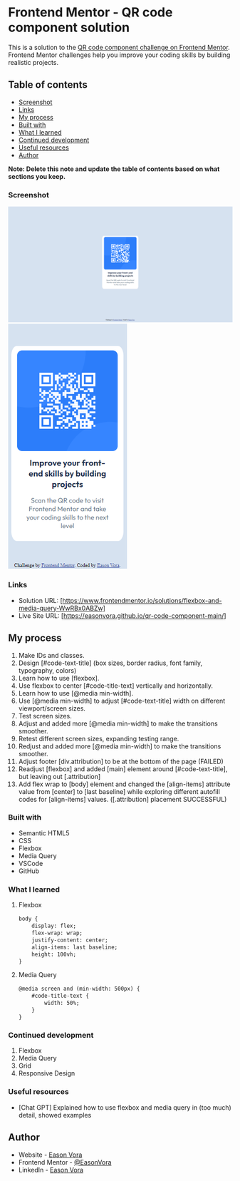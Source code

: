 # Frontend Mentor - QR code component solution

This is a solution to the [QR code component challenge on Frontend Mentor](https://www.frontendmentor.io/challenges/qr-code-component-iux_sIO_H). Frontend Mentor challenges help you improve your coding skills by building realistic projects. 

## Table of contents

- [Screenshot](#screenshot)
- [Links](#links)
- [My process](#my-process)
- [Built with](#built-with)
- [What I learned](#what-i-learned)
- [Continued development](#continued-development)
- [Useful resources](#useful-resources)
- [Author](#author)

**Note: Delete this note and update the table of contents based on what sections you keep.**

### Screenshot

![Desktop](./images/solution-screenshot-desktop.png)
![Mobile](./images/solution-screenshot-mobile.png)

### Links

- Solution URL: [https://www.frontendmentor.io/solutions/flexbox-and-media-query-WwRBx0ABZw]
- Live Site URL: [https://easonvora.github.io/qr-code-component-main/]

## My process
1. Make IDs and classes.
2. Design [#code-text-title] (box sizes, border radius, font family, typography, colors)
3. Learn how to use [flexbox].
4. Use flexbox to center [#code-title-text] vertically and horizontally.
5. Learn how to use [@media min-width].
6. Use [@media min-width] to adjust [#code-text-title] width on different viewport/screen sizes.
7. Test screen sizes.
8. Adjust and added more [@media min-width] to make the transitions smoother.
9. Retest different screen sizes, expanding testing range.
10. Redjust and added more [@media min-width] to make the transitions smoother.
11. Adjust footer [div.attribution] to be at the bottom of the page (FAILED)
12. Readjust [flexbox] and added [main] element around [#code-text-title], but leaving out [.attribution]
13. Add flex wrap to [body] element and changed the [align-items] attribute value from [center] to [last baseline] while exploring different autofill codes for [align-items] values. ([.attribution] placement SUCCESSFUL)

### Built with

- Semantic HTML5
- CSS
- Flexbox
- Media Query
- VSCode
- GitHub

### What I learned

1. Flexbox
    ```
    body {
        display: flex;
        flex-wrap: wrap;
        justify-content: center;
        align-items: last baseline;
        height: 100vh;
    }
    ```
2. Media Query
    ```
    @media screen and (min-width: 500px) {
        #code-title-text {
            width: 50%;
        }
    }
    ```

### Continued development

1. Flexbox
2. Media Query
3. Grid
4. Responsive Design

### Useful resources

- [Chat GPT] Explained how to use flexbox and media query in (too much) detail, showed examples

## Author

- Website - [Eason Vora](https://www.your-site.com)
- Frontend Mentor - [@EasonVora](https://www.frontendmentor.io/profile/EasonVora)
- LinkedIn - [Eason Vora](https://www.linkedin.com/in/eason-vora-5a043b262/)

